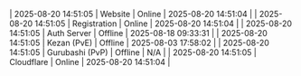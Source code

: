 | 2025-08-20 14:51:05 | Website | Online | 2025-08-20 14:51:04 |
| 2025-08-20 14:51:05 | Registration | Online | 2025-08-20 14:51:04 |
| 2025-08-20 14:51:05 | Auth Server | Offline | 2025-08-18 09:33:31 |
| 2025-08-20 14:51:05 | Kezan (PvE) | Offline | 2025-08-03 17:58:02 |
| 2025-08-20 14:51:05 | Gurubashi (PvP) | Offline | N/A |
| 2025-08-20 14:51:05 | Cloudflare | Online | 2025-08-20 14:51:04 |
